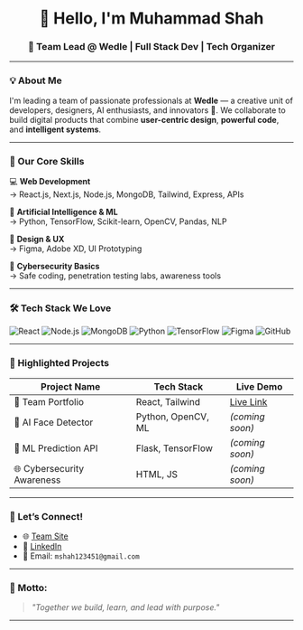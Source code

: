 <h1 align="center">👋 Hello, I'm Muhammad Shah</h1>
<h3 align="center">🚀 Team Lead @ Wedle | Full Stack Dev | Tech Organizer</h3>

---

### 💡 About Me

I'm leading a team of passionate professionals at **Wedle** — a creative unit of developers, designers, AI enthusiasts, and innovators 🚀. We collaborate to build digital products that combine **user-centric design**, **powerful code**, and **intelligent systems**.

---

### 🧠 Our Core Skills

💻 **Web Development**  
→ React.js, Next.js, Node.js, MongoDB, Tailwind, Express, APIs

🧠 **Artificial Intelligence & ML**  
→ Python, TensorFlow, Scikit-learn, OpenCV, Pandas, NLP

🎨 **Design & UX**  
→ Figma, Adobe XD, UI Prototyping

🔐 **Cybersecurity Basics**  
→ Safe coding, penetration testing labs, awareness tools

---

### 🛠️ Tech Stack We Love

![React](https://img.shields.io/badge/-React-61DAFB?logo=react&logoColor=black)
![Node.js](https://img.shields.io/badge/-Node.js-339933?logo=node.js&logoColor=white)
![MongoDB](https://img.shields.io/badge/-MongoDB-47A248?logo=mongodb&logoColor=white)
![Python](https://img.shields.io/badge/-Python-3776AB?logo=python&logoColor=white)
![TensorFlow](https://img.shields.io/badge/-TensorFlow-FF6F00?logo=tensorflow&logoColor=white)
![Figma](https://img.shields.io/badge/-Figma-F24E1E?logo=figma&logoColor=white)
![GitHub](https://img.shields.io/badge/-GitHub-181717?logo=github&logoColor=white)

---

### 🌟 Highlighted Projects

| Project Name | Tech Stack | Live Demo |
|--------------|------------|-----------|
| 💼 Team Portfolio | React, Tailwind | [Live Link](https://wedle.com) |
| 🤖 AI Face Detector | Python, OpenCV, ML | *(coming soon)* |
| 🧠 ML Prediction API | Flask, TensorFlow | *(coming soon)* |
| 🌐 Cybersecurity Awareness | HTML, JS | *(coming soon)* |

---

### 🔗 Let’s Connect!

- 🌐 [Team Site](https://wedle.com)
- 💬 [LinkedIn](https://linkedin.com/in/muhammadshah)
- 📧 Email: `mshah123451@gmail.com`

---

### 📌 Motto:
> *"Together we build, learn, and lead with purpose."*

---
